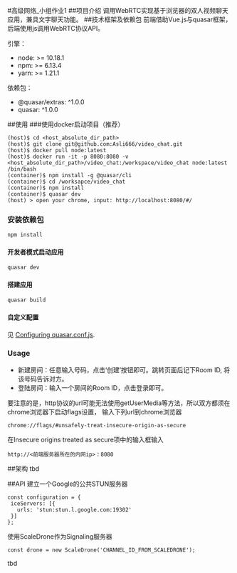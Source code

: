 #高级网络_小组作业1
##项目介绍
调用WebRTC实现基于浏览器的双人视频聊天应用，兼具文字聊天功能。
##技术框架及依赖包
前端借助Vue.js与quasar框架，后端使用js调用WebRTC协议API。

引擎：
* node: >= 10.18.1
* npm: >= 6.13.4
* yarn: >= 1.21.1

依赖包：
* @quasar/extras: ^1.0.0
* quasar: ^1.0.0

##使用
###使用docker启动项目（推荐）
```
(host)$ cd <host_absolute_dir_path>
(host)$ git clone git@github.com:Asli666/video_chat.git
(host)$ docker pull node:latest
(host)$ docker run -it -p 8080:8080 -v <host_absolute_dir_path>/video_chat:/workspace/video_chat node:latest /bin/bash
(container)$ npm install -g @quasar/cli
(container)$ cd /worksapce/video_chat
(container)$ npm install
(container)$ quasar dev
(host) > open your chrome, input: http://localhost:8080/#/
```
### 安装依赖包
```bash
npm install
```
#### 开发者模式启动应用
```bash
quasar dev
```
#### 搭建应用
```bash
quasar build
```
#### 自定义配置
见 [Configuring quasar.conf.js](https://quasar.dev/quasar-cli/quasar-conf-js).

### Usage
- 新建房间：任意输入号码，点击‘创建’按钮即可。跳转页面后记下Room ID, 将该号码告诉对方。
- 登陆房间：输入一个房间的Room ID，点击登录即可。

要注意的是，http协议的url可能无法使用getUserMedia等方法，所以双方都须在chrome浏览器下启动flags设置，
输入下列url到chrome浏览器

```
chrome://flags/#unsafely-treat-insecure-origin-as-secure
```

在Insecure origins treated as secure项中的输入框输入
```
http://<前端服务器所在的内网ip>：8080
```

##架构
tbd

##API
建立一个Google的公共STUN服务器
```
const configuration = {
 iceServers: [{
   urls: 'stun:stun.l.google.com:19302'
 }]
};
```
使用ScaleDrone作为Signaling服务器
```
const drone = new ScaleDrone('CHANNEL_ID_FROM_SCALEDRONE');
```

tbd